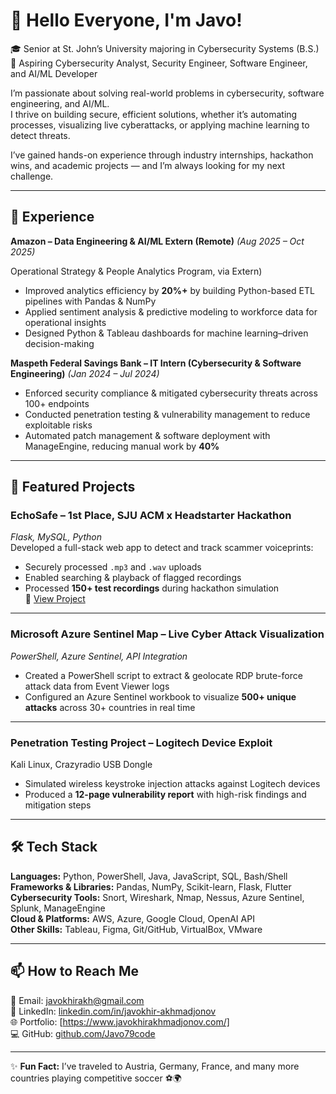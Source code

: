 # 👋 Hello Everyone, I'm Javo!
🎓 Senior at St. John’s University majoring in Cybersecurity Systems (B.S.)  
🔭 Aspiring Cybersecurity Analyst, Security Engineer, Software Engineer, and AI/ML Developer

I’m passionate about solving real-world problems in cybersecurity, software engineering, and AI/ML.  
I thrive on building secure, efficient solutions, whether it’s automating processes, visualizing live cyberattacks, or applying machine learning to detect threats.  

I’ve gained hands-on experience through industry internships, hackathon wins, and academic projects — and I’m always looking for my next challenge.

---

## 💼 Experience

**Amazon – Data Engineering & AI/ML Extern (Remote)** *(Aug 2025 – Oct 2025)* 

Operational Strategy & People Analytics Program, via Extern)
- Improved analytics efficiency by **20%+** by building Python-based ETL pipelines with Pandas & NumPy  
- Applied sentiment analysis & predictive modeling to workforce data for operational insights  
- Designed Python & Tableau dashboards for machine learning–driven decision-making

**Maspeth Federal Savings Bank – IT Intern (Cybersecurity & Software Engineering)** *(Jan 2024 – Jul 2024)*  
- Enforced security compliance & mitigated cybersecurity threats across 100+ endpoints  
- Conducted penetration testing & vulnerability management to reduce exploitable risks  
- Automated patch management & software deployment with ManageEngine, reducing manual work by **40%**

---

## 🎯 Featured Projects

### **EchoSafe – 1st Place, SJU ACM x Headstarter Hackathon**
*Flask, MySQL, Python*  
Developed a full-stack web app to detect and track scammer voiceprints:  
- Securely processed `.mp3` and `.wav` uploads  
- Enabled searching & playback of flagged recordings  
- Processed **150+ test recordings** during hackathon simulation  
📂 [View Project](https://github.com/Javo79code/EchoSafe)

---

### **Microsoft Azure Sentinel Map – Live Cyber Attack Visualization**
*PowerShell, Azure Sentinel, API Integration*  
- Created a PowerShell script to extract & geolocate RDP brute-force attack data from Event Viewer logs  
- Configured an Azure Sentinel workbook to visualize **500+ unique attacks** across 30+ countries in real time  

---

### Penetration Testing Project – Logitech Device Exploit
Kali Linux, Crazyradio USB Dongle  
- Simulated wireless keystroke injection attacks against Logitech devices  
- Produced a **12-page vulnerability report** with high-risk findings and mitigation steps  

---

## 🛠 Tech Stack
**Languages:** Python, PowerShell, Java, JavaScript, SQL, Bash/Shell  
**Frameworks & Libraries:** Pandas, NumPy, Scikit-learn, Flask, Flutter  
**Cybersecurity Tools:** Snort, Wireshark, Nmap, Nessus, Azure Sentinel, Splunk, ManageEngine  
**Cloud & Platforms:** AWS, Azure, Google Cloud, OpenAI API  
**Other Skills:** Tableau, Figma, Git/GitHub, VirtualBox, VMware  

---

## 📫 How to Reach Me
📧 Email: [javokhirakh@gmail.com](mailto:javokhirakh@gmail.com)  
💼 LinkedIn: [linkedin.com/in/javokhir-akhmadjonov](https://www.linkedin.com/in/javokhir-akhmadjonov-8610142a6/)  
🌐 Portfolio: [https://www.javokhirakhmadjonov.com/]  
💻 GitHub: [github.com/Javo79code](https://github.com/Javo79code)



---

✨ **Fun Fact:** I’ve traveled to Austria, Germany, France, and many more countries playing competitive soccer ⚽🌍
